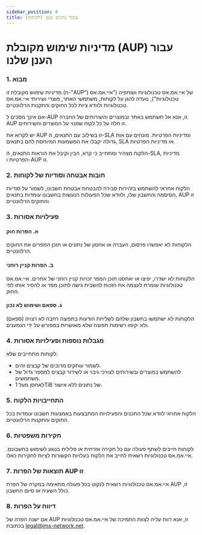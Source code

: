```yaml
---
sidebar_position: 4
title: עיבוד נתונים בענן (לקוחות)
---
```


# מדיניות שימוש מקובלת (AUP) עבור הענן שלנו  

### 1. מבוא

מדיניות שימוש מקובלת זו (ה-"AUP") של איי.אמ.אס טכנולוגיות ושותפיה ("איי.אמ.אס טכנולוגיות"), נועדה להגן על לקוחות, משתמשי האתר, מוצרי ושירותי איי.אמ.אס טכנולוגיות ולוודא ציות לכל החוקים והתקנות הרלוונטיים.

אם אינך מסכים ל-AUP זו, אנא אל תשתמש באתר ובמוצרים והשירותים של החברה. AUP זו חלה על כל לקוח שמנוי על המוצרים והשירותים.

יש לקרוא את AUP זו בשילוב עם התנאים, ה-SLA ומדיניות הפרטיות. מונחים עם אות גדולה יקבלו את המשמעות המיוחסת להם בתנאים, SLA או מדיניות הפרטיות.

הלקוח מצהיר ומתחייב כי קרא, הבין וקיבל את הוראות התנאים, ה-SLA, מדיניות הפרטיות ו-AUP זו.

### 2. חובות אבטחה וסודיות של לקוחות

הלקוח אחראי להשתמש בזהירות סבירה להבטחת אבטחת חשבונו, לשמור על סודיות הסיסמה והחשבון שלו, ולוודא שכל הפעולות הנעשות בחשבונו עומדות בתנאים, AUP זו והחוקים הרלוונטיים.

### 3. פעילויות אסורות

#### א. הפרות חוק

הלקוחות לא יאפשרו פרסום, העברה או אחסון של נתונים או תוכן המפרים את החוקים הרלוונטיים.

#### ב. הפרות קניין רוחני

הלקוחות לא ישדרו, יפיצו או יאחסנו תוכן המפר זכויות קניין רוחני של אחרים. איי.אמ.אס טכנולוגיות שומרת לעצמה את הזכות להשבית גישה לתוכן מפר או להסיר אותו לפי החוק.

#### ג. ספאם ושימוש לא נכון

הלקוחות לא ישתמשו בחשבון שלהם לשליחת הודעות בתפוצה רחבה לא רצויה (ספאם) ולא יקימו רשימות תפוצה שלא מאושרות במפורש על ידי הנמענים.

### 4. מגבלות נוספות ופעילויות אסורות

לקוחות מתחייבים שלא:

- לשמור עותקים מרובים של קבצים זהים.
- להשתמש במוצרים ובשירותים לצורכי גיבוי או לשידור קבצים למספר גדול של משתמשים.
- לאחסן מעל 1TiB של נתונים ללא אישור.

### 5. התחייבויות הלקוח

הלקוח אחראי לוודא שכל התכנים והפעילויות המתבצעות באמצעות חשבונו עומדות בכל החוקים והתקנות הרלוונטיים.

### 6. חקירות משפטיות

לקוחות חייבים לשתף פעולה עם כל חקירה אזרחית או פלילית בנוגע לשימוש בחשבונם. איי.אמ.אס טכנולוגיות רשאית לחייב את הלקוח בעלויות הקשורות לציות לחקירות כאלו.

### 7. תוצאות של הפרות AUP זו

איי.אמ.אס טכנולוגיות רשאית לנקוט בכל פעולה מתאימה במקרה של הפרת AUP זו, כולל השעיה או סיום החשבון.

### 8. דיווח על הפרות

אם ישנה הפרה של AUP זו, אנא דווח עליה לצוות התמיכה של איי.אמ.אס טכנולוגיות בכתובת legal@ims-network.net.